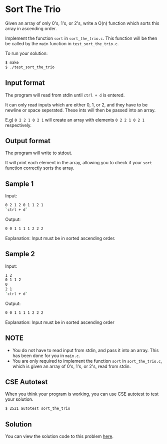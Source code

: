 # Sort The Trio

Given an array of only 0's, 1's, or 2's, write a O(n) function which sorts this array in ascending order. 

Implement the function `sort` in `sort_the_trio.c`. This function will be then be called by the `main` function in 
`test_sort_the_trio.c`. 

To run your solution:

```bash
$ make
$ ./test_sort_the_trio
```

## Input format

The program will read from stdin until `ctrl + d` is entered.

It can only read inputs which are either 0, 1, or 2, and they have to be newline or space seperated. These ints will then be passed into an array. 

E.g) `0 2 2 1 0 2 1` will create an array with elements `0 2 2 1 0 2 1` respectively. 


## Output format

The program will write to stdout.

It will print each element in the array, allowing you to check if your `sort` function correctly sorts the array. 

## Sample 1

Input:

```bash
0 2 1 2 0 1 1 2 1
`ctrl + d`
```

Output:

```bash
0 0 1 1 1 1 2 2 2
```

Explanation: Input must be in sorted ascending order. 
    
## Sample 2

Input:

```bash
1 2
0 1 1 2
0 
2 1
`ctrl + d`
```

Output:

```bash
0 0 1 1 1 1 2 2 2
```

Explanation: Input must be in sorted ascending order
    

## NOTE

- You do not have to read input from stdin, and pass it into an array. This has been done for you in `main.c`. 
- You are only required to implement the function `sort` in `sort_the_trio.c`, which is given an array of 0's, 1's, or 2's, read from stdin. 

## CSE Autotest

When you think your program is working, you can use CSE autotest to test your solution.

```bash 
$ 2521 autotest sort_the_trio
```

## Solution

You can view the solution code to this problem [here](https://github.com/dqna64/comp2521-revision-session/blob/main/problems/graph_detect_cycle/solution/graph_detect_cycle.c).
